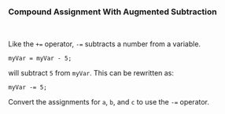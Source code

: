 ### **Compound Assignment With Augmented Subtraction**

<br>

Like the `+=` operator, `-=` subtracts a number from a variable.

```
myVar = myVar - 5;
```

will subtract `5` from `myVar`. This can be rewritten as:

```
myVar -= 5;
```

Convert the assignments for `a`, `b`, and `c` to use the `-=` operator.
